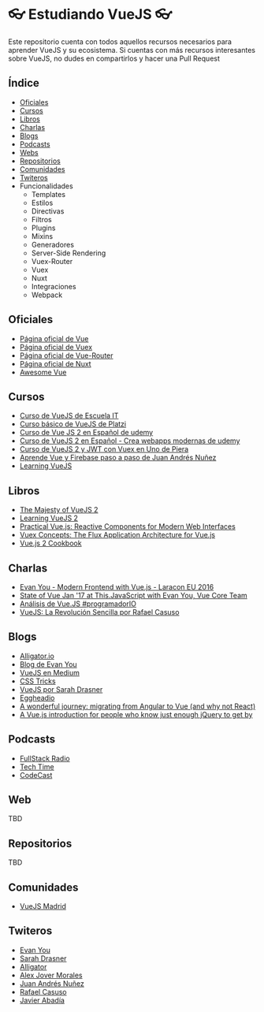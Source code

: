 # :eyeglasses: Estudiando VueJS :eyeglasses:
Este repositorio cuenta con todos aquellos recursos necesarios para aprender VueJS y su ecosistema. Si cuentas con más recursos interesantes sobre VueJS, no dudes en compartirlos y hacer una Pull Request 

## Índice

* [Oficiales](#oficiales)
* [Cursos](#cursos)
* [Libros](#libros)
* [Charlas](#charlas)
* [Blogs](#blogs)
* [Podcasts](#podcasts)
* [Webs](#webs)
* [Repositorios](#repositorios)
* [Comunidades](#comunidades)
* [Twiteros](#twiteros)
* Funcionalidades
  * Templates
  * Estilos
  * Directivas
  * Filtros
  * Plugins
  * Mixins
  * Generadores
  * Server-Side Rendering
  * Vuex-Router
  * Vuex
  * Nuxt
  * Integraciones
  * Webpack


## Oficiales

* [Página oficial de Vue](https://vuejs.org/v2/guide/)
* [Página oficial de Vuex](https://vuex.vuejs.org/en/)
* [Página oficial de Vue-Router](https://router.vuejs.org/en/)
* [Página oficial de Nuxt](https://nuxtjs.org/guide)
* [Awesome Vue](https://github.com/vuejs/awesome-vue)

## Cursos

* [Curso de VueJS de Escuela IT](https://escuela.it/cursos/curso-desarrollo-profesional-vuejs)
* [Curso básico de VueJS de Platzi](https://platzi.com/cursos/vuejs/)
* [Curso de Vue JS 2 en Español de udemy](https://www.udemy.com/curso-de-vuejs-2-en-espanol/)
* [Curso de VueJS 2 en Español - Crea webapps modernas de udemy](https://www.udemy.com/curso-de-vuejs-2-en-espanol-crea-webapps-modernas/)
* [Curso de VueJS 2 y JWT con Vuex en Uno de Piera](https://www.uno-de-piera.com/curso-de-vuejs-2/)
* [Aprende Vue y Firebase paso a paso de Juan Andrés Nuñez](http://vue.wmedia.es/)
* [Learning VueJS](https://www.youtube.com/watch?v=1CrZX259CXk&list=PLkZU2rKh1mT-FVgtePvwmApoX-bWhwhau)

## Libros

* [The Majesty of VueJS 2](https://leanpub.com/vuejs2)
* [Learning VueJS 2](https://www.amazon.es/dp/1786469944?tag=pymlk3g3kr-20)
* [Practical Vue.js: Reactive Components for Modern Web Interfaces](https://www.amazon.es/dp/B01I61WMOQ?tag=pymlk3g3kr-20)
* [Vuex Concepts: The Flux Application Architecture for Vue.js](https://www.amazon.es/dp/B01I62LCBO?tag=pymlk3g3kr-20)
* [Vue.js 2 Cookbook](https://www.amazon.es/dp/B01N6VAO4P?tag=pymlk3g3kr-20)

## Charlas

* [Evan You - Modern Frontend with Vue.js - Laracon EU 2016](https://www.youtube.com/watch?v=D_z-RAweP1k&list=PLQO-BHKSAJUJh0B-QpQrBH5AAdZ1RozkI&index=4)
* [State of Vue Jan '17 at This.JavaScript with Evan You, Vue Core Team](https://www.youtube.com/watch?v=E84m5KrzOZk&list=PLQO-BHKSAJUJh0B-QpQrBH5AAdZ1RozkI&index=17)
* [Análisis de Vue.JS #programadorIO](https://www.youtube.com/watch?v=gbnqzguSjRQ)
* [VueJS: La Revolución Sencilla por Rafael Casuso](https://www.todojs.com/directo-vuejs-la-revolucion-sencilla-rafael-casuso/)

## Blogs

* [Alligator.io](https://alligator.io/vuejs/)
* [Blog de Evan You](http://blog.evanyou.me/)
* [VueJS en Medium](https://medium.com/tag/vuejs)
* [CSS Tricks](https://css-tricks.com/search-results/?q=vuejs)
* [VueJS por Sarah Drasner](https://css-tricks.com/author/sdrasner/)
* [Eggheadio](https://egghead.io/search?q=vuejs)
* [A wonderful journey: migrating from Angular to Vue (and why not React)](http://tech.glovoapp.com/a-wonderful-journey-migrating-from-angular-to-vue-js/)
* [A Vue.js introduction for people who know just enough jQuery to get by](https://medium.freecodecamp.com/vue-js-introduction-for-people-who-know-just-enough-jquery-to-get-by-eab5aa193d77)

## Podcasts

* [FullStack Radio](http://www.fullstackradio.com/30)
* [Tech Time](https://soundcloud.com/techtime/vue-js)
* [CodeCast](https://soundcloud.com/codecasts/2-falando-sobre-vuejs-e-web-components)

## Web 

TBD

## Repositorios

TBD

## Comunidades

* [VueJS Madrid](https://www.meetup.com/es-ES/VueJS-Madrid/)

## Twiteros

* [Evan You](https://twitter.com/youyuxi)
* [Sarah Drasner](https://twitter.com/sarah_edo)
* [Alligator](https://twitter.com/alligatorio)
* [Alex Jover Morales](https://twitter.com/alexjoverm)
* [Juan Andrés Nuñez](https://twitter.com/juanwmedia)
* [Rafael Casuso](https://twitter.com/Rafael_Casuso)
* [Javier Abadía](https://twitter.com/javierabadia)


